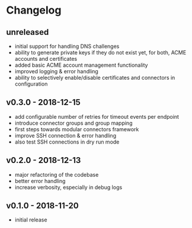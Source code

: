 # Changelog

## unreleased

* initial support for handling DNS challenges
* ability to generate private keys if they do not exist yet, for both, ACME accounts and certificates
* added basic ACME account management functionality
* improved logging & error handling
* ability to selectively enable/disable certificates and connectors in configuration

## v0.3.0 - 2018-12-15

* add configurable number of retries for timeout events per endpoint
* introduce connector groups and group mapping
* first steps towards modular connectors framework
* improve SSH connection & error handling
* also test SSH connections in dry run mode

## v0.2.0 - 2018-12-13

* major refactoring of the codebase
* better error handling
* increase verbosity, especially in debug logs

## v0.1.0 - 2018-11-20

* initial release
